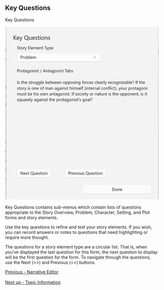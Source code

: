 ## Key Questions ##





Key Questions <br/>

![](Clipboard-Image.png)

Key Questions contains sub-menus which contain lists of questions appropriate to the Story Overview, Problem, Character, Setting, and Plot forms and story elements. <br/>

Use the key questions to refine and test your story elements.   If you wish, you can record  answers or notes to questions that need highlighting or require more thought.  <br/>

The questions for a story element type are a circular list.  That is, when you've displayed the last question for this form, the next question to display will be the first question for the form.  To navigate through the questions, use the Next (>>) and Previous (<<) buttons. <br/>

[Previous - Narrative Editor](Narrative_Editor.md) <br/><br/>
[Next up - Topic Information](Topic_Information.md)
